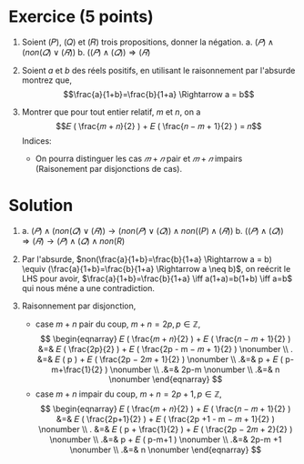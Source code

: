 # Exercice (5 points)

1. Soient (𝑃), (𝑄) et (𝑅) trois propositions, donner la négation. 
	a.  $(𝑃) \wedge (non(𝑄) \vee (𝑅))$ 
	b.  $((𝑃) \wedge (𝑄)) ⇒ (𝑅)$
	
2. Soient $a$ et $b$ des réels positifs, en utilisant le raisonnement par l'absurde montrez que,$$\frac{a}{1+b}=\frac{b}{1+a} \Rightarrow a = b$$

3. Montrer que pour tout entier relatif, $m$ et $n$, on a  $$𝐸 ( \frac{𝑚 + 𝑛}{2} ) + 𝐸 ( \frac{𝑛 − 𝑚 + 1}{2} ) = 𝑛$$ 
Indices:
	- On pourra distinguer les cas $𝑚 + 𝑛$ pair et $𝑚 + 𝑛$ impairs (Raisonement par disjonctions de cas).



# Solution
1. 
	a.  $(𝑃) \wedge (non(𝑄) \vee (𝑅)) \rightarrow (non(𝑃) \vee (𝑄)) \wedge non((P) \wedge (𝑅))$ 
	b. $((𝑃) \wedge (𝑄)) ⇒ (𝑅) \rightarrow (𝑃) \wedge (𝑄) \wedge non(R)$ 
	
2. Par l'absurde, $non(\frac{a}{1+b}=\frac{b}{1+a} \Rightarrow a = b) \equiv (\frac{a}{1+b}=\frac{b}{1+a} \Rightarrow a \neq b)$, on reécrit le LHS pour avoir, $\frac{a}{1+b}=\frac{b}{1+a} \iff a(1+a)=b(1+b) \iff a=b$ qui nous méne a une contradiction.
3. Raisonnement par disjonction,
	- case $m+n$ pair du coup, $m+n=2p, p\in \mathbb{Z}$,$$
	\begin{eqnarray}
		𝐸 ( \frac{𝑚 + 𝑛}{2} ) + 𝐸 ( \frac{𝑛 − 𝑚 + 1}{2} ) &=& 𝐸 ( \frac{2p}{2} ) + 𝐸 ( \frac{2p - m − 𝑚 + 1}{2} ) \nonumber \\
		. &=& 𝐸 ( p ) + 𝐸 ( \frac{2p − 2𝑚 + 1}{2} ) \nonumber \\
		.&=& p + 𝐸 ( p-m+\frac{1}{2} ) \nonumber \\
		.&=& 2p-m \nonumber \\
		.&=& n \nonumber 
	\end{eqnarray}
	$$
	- case $m+n$ impair du coup, $m+n=2p+1, p\in \mathbb{Z}$,$$
	\begin{eqnarray}
		𝐸 ( \frac{𝑚 + 𝑛}{2} ) + 𝐸 ( \frac{𝑛 − 𝑚 + 1}{2} ) &=& 𝐸 ( \frac{2p+1}{2} ) + 𝐸 ( \frac{2p +1  - m − 𝑚 + 1}{2} ) \nonumber \\
		. &=& 𝐸 ( p + \frac{1}{2} ) + 𝐸 ( \frac{2p − 2𝑚 + 2}{2} ) \nonumber \\
		.&=& p + 𝐸 ( p-m+1 ) \nonumber \\
		.&=& 2p-m +1 \nonumber \\
		.&=& n \nonumber 
	\end{eqnarray}
	$$
	
